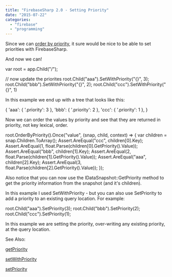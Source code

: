 ```yaml
---
title: "FirebaseSharp 2.0 - Setting Priority"
date: "2015-07-22"
categories: 
  - "firebase"
  - "programming"
---
```


Since we can [order by priority](http://www.roberthorvick.com/2015/07/21/firebasesharp-2-0-orderbypriority/), it sure would be nice to be able to set priorities with FirebaseSharp.

And now we can!

 var root = app.Child("/");

// now update the priorites
root.Child("aaa").SetWithPriority("{}", 3);
root.Child("bbb").SetWithPriority("{}", 2);
root.Child("ccc").SetWithPriority("{}", 1)

In this example we end up with a tree that looks like this:

{
  'aaa': {
    '.priority': 3
  },
  'bbb': {
    '.priority': 2
  },
  'ccc': {
    '.priority': 1
  },
}

Now we can order the values by priority and see that they are returned in priority, not key lexical, order.

root.OrderByPriority().Once("value", (snap, child, context) => {
  var children = snap.Children.ToArray();
  Assert.AreEqual("ccc", children\[0\].Key);
  Assert.AreEqual(1, float.Parse(children\[0\].GetPriority().Value));
  Assert.AreEqual("bbb", children\[1\].Key);
  Assert.AreEqual(2, float.Parse(children\[1\].GetPriority().Value));
  Assert.AreEqual("aaa", children\[2\].Key);
  Assert.AreEqual(3, float.Parse(children\[2\].GetPriority().Value));
});

Also notice that you can now use the IDataSnapshot::GetPriority method to get the priority information from the snapshot (and it's children).

In this example I used SetWithPriority - but you can also use SetPriority to add a priority to an existing query location. For example:

root.Child("aaa").SetPriority(3);
root.Child("bbb").SetPriority(2);
root.Child("ccc").SetPriority(1);

In this example we are setting the priority, over-writing any existing priority, at the query location.

See Also:

[getPriority](https://www.firebase.com/docs/web/api/datasnapshot/getpriority.html)

[setWithPriority](https://www.firebase.com/docs/web/api/firebase/setwithpriority.html)

[setPriority](https://www.firebase.com/docs/web/api/firebase/setpriority.html)
